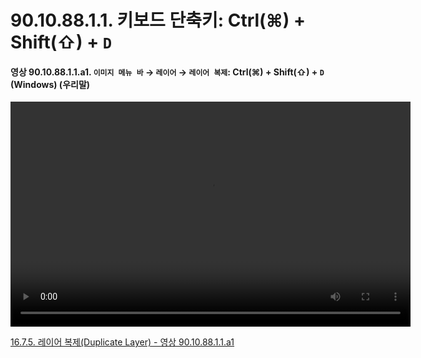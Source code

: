 # 90.10.88.1.1. 키보드 단축키: Ctrl(⌘) + Shift(⇧) + `D`

<a id="90-10-88-01-01-a1"></a>

#### 영상 90.10.88.1.1.a1. `이미지 메뉴 바` → `레이어` → `레이어 복제`: Ctrl(⌘) + Shift(⇧) + `D` (Windows) (우리말)
<video controls="controls" width="640" height="360" src="https://github.com/user-attachments/assets/5248e570-c2e9-49ee-bf84-88b3227be7b6"></video>

[16.7.5. 레이어 복제(Duplicate Layer) - 영상 90.10.88.1.1.a1](./16-07-05-duplicate-layer.md#90-10-88-01-01-a1)